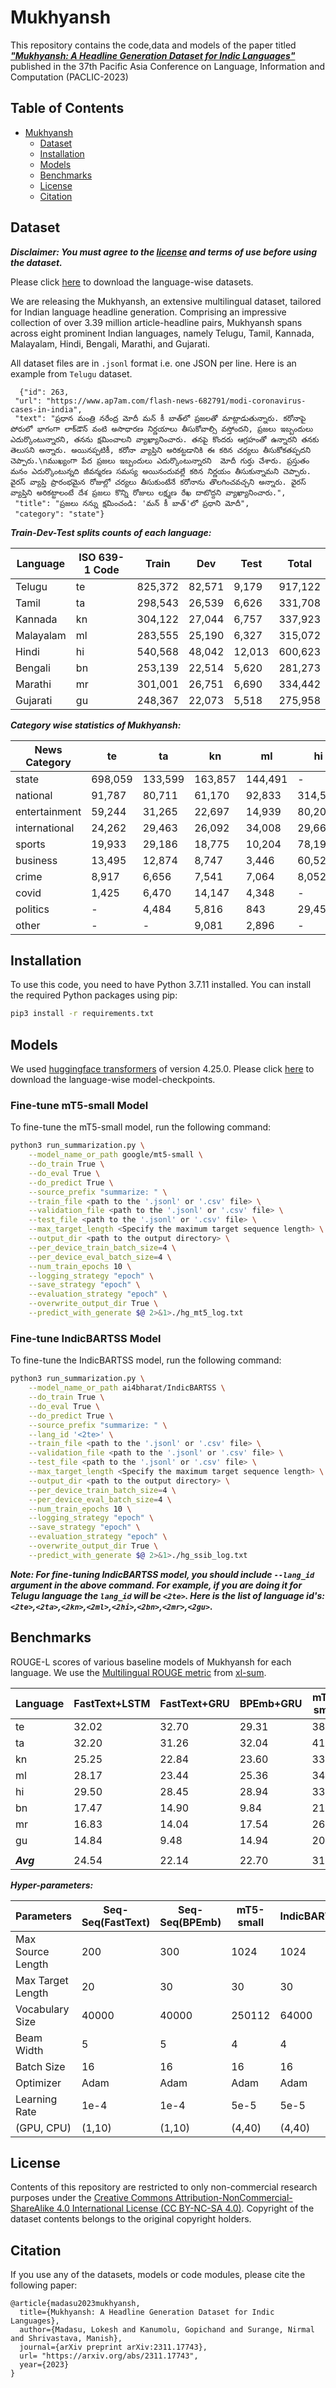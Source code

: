 # Mukhyansh

This repository contains the code,data and models of the paper titled [***"Mukhyansh: A Headline Generation Dataset for Indic Languages"***](https://arxiv.org/abs/2311.17743) published in the 37th Pacific Asia Conference on
Language, Information and Computation (PACLIC-2023)

## Table of Contents

- [Mukhyansh](#Mukhyansh)
  - [Dataset](#dataset)
  - [Installation](#installation)
  - [Models](#models)
  - [Benchmarks](#benchmarks)
  - [License](#license)
  - [Citation](#citation)

## Dataset

***Disclaimer: You must agree to the [license](#license) and terms of use before using the dataset.***

Please click [here](https://drive.google.com/drive/folders/1PYUgWMqELhVbQ_nJ7EtpYo_R1xm7XM6y?usp=sharing) to download the language-wise datasets.

We are releasing the Mukhyansh, an extensive multilingual dataset, tailored for Indian language headline generation. Comprising an impressive collection of over 3.39 million article-headline pairs, Mukhyansh spans across eight prominent Indian languages, namely Telugu, Tamil, Kannada, Malayalam, Hindi, Bengali, Marathi, and Gujarati.

All dataset files are in `.jsonl` format i.e. one JSON per line. Here is an example from `Telugu` dataset.

```
  {"id": 263,
 "url": "https://www.ap7am.com/flash-news-682791/modi-coronavirus-cases-in-india",
 "text": "ప్రధాన మంత్రి నరేంద్ర మోదీ మన్‌ కీ బాత్‌లో ప్రజలతో మాట్లాడుతున్నారు. కరోనాపై పోరులో భాగంగా లాక్‌డౌన్‌ వంటి అసాధారణ నిర్ణయాలు తీసుకోవాల్సి వస్తోందని, ప్రజలు ఇబ్బందులు ఎదుర్కొంటున్నారని, తనను క్షమించాలని వ్యాఖ్యానించారు. తనపై కొందరు ఆగ్రహంతో ఉన్నారని తనకు తెలుసని అన్నారు. అయినప్పటికీ, కరోనా వ్యాప్తిని అరికట్టడానికి ఈ కఠిన చర్యలు తీసుకోకతప్పదని చెప్పారు.\nముఖ్యంగా పేద ప్రజలు ఇబ్బందులు ఎదుర్కొంటున్నారని  మోదీ గుర్తు చేశారు. ప్రస్తుతం మనం ఎదుర్కొంటున్నది జీవన్మరణ సమస్య అయినందువల్లే కఠిన నిర్ణయం తీసుకున్నామని చెప్పారు. వైరస్ వ్యాప్తి ప్రారంభమైన రోజుల్లో చర్యలు తీసుకుంటేనే కరోనాను తొలగించవచ్చని అన్నారు. వైరస్ వ్యాప్తిని అరికట్టాలంటే దేశ ప్రజలు కొన్ని రోజులు లక్ష్మణ రేఖ దాటొద్దని వ్యాఖ్యానించారు.",
 "title": "ప్రజలు నన్ను క్షమించండి: 'మన్‌ కీ బాత్‌'లో ప్రధాని మోదీ",
 "category": "state"}

```

***Train-Dev-Test splits counts of each language:***

| Language   | ISO 639-1 Code | Train  | Dev   | Test  | Total |
|------------|----------------|--------|-------|-------|-------|
| Telugu     | te             | 825,372 | 82,571 | 9,179 | 917,122 |
| Tamil      | ta             | 298,543 | 26,539 | 6,626 | 331,708 |
| Kannada    | kn             | 304,122 | 27,044 | 6,757 | 337,923 |
| Malayalam  | ml             | 283,555 | 25,190 | 6,327 | 315,072 |
| Hindi      | hi             | 540,568 | 48,042 | 12,013 | 600,623 |
| Bengali    | bn             | 253,139 | 22,514 | 5,620 | 281,273 |
| Marathi    | mr             | 301,001 | 26,751 | 6,690 | 334,442 |
| Gujarati   | gu             | 248,367 | 22,073 | 5,518 | 275,958 |


***Category wise statistics of Mukhyansh:***

| News Category   | te     | ta    | kn    | ml    | hi     | bn    | mr    | gu    |
|-----------------|--------|-------|-------|-------|--------|-------|-------|-------|
| state           | 698,059 | 133,599 | 163,857 | 144,491 | -      | 143,804 | 184,045 | 123,183 |
| national        | 91,787  | 80,711  | 61,170  | 92,833  | 314,528 | 42,913  | 72,182  | 53,248  |
| entertainment   | 59,244  | 31,265  | 22,697  | 14,939  | 80,202  | 31,470  | 2,819   | 19,710  |
| international   | 24,262  | 29,463  | 26,092  | 34,008  | 29,668  | 20,552  | 15,347  | 37,682  |
| sports          | 19,933  | 29,186  | 18,775  | 10,204  | 78,190  | 30,676  | 29,947  | 19,337  |
| business        | 13,495  | 12,874  | 8,747   | 3,446   | 60,524  | 775    | 10,379  | 21,884  |
| crime           | 8,917   | 6,656  | 7,541   | 7,064   | 8,052   | -      | 16,489  | -      |
| covid           | 1,425   | 6,470  | 14,147  | 4,348   | -      | 4,205  | -      | -      |
| politics        | -      | 4,484  | 5,816   | 843    | 29,459  | 346    | 3,234   | -      |
| other           | -      | -      | 9,081   | 2,896   | -      | 6,532  | -      | 914    |


## Installation
To use this code, you need to have Python 3.7.11 installed. You can install the required Python packages using pip:

```bash
pip3 install -r requirements.txt
```

## Models
We used [huggingface transformers](https://github.com/huggingface/transformers) of version 4.25.0.
Please click [here]() to download the language-wise model-checkpoints.
### Fine-tune mT5-small Model
To fine-tune the mT5-small model, run the following command:

```bash
python3 run_summarization.py \
    --model_name_or_path google/mt5-small \
    --do_train True \
    --do_eval True \
    --do_predict True \
    --source_prefix "summarize: " \
    --train_file <path to the '.jsonl' or '.csv' file> \
    --validation_file <path to the '.jsonl' or '.csv' file> \
    --test_file <path to the '.jsonl' or '.csv' file> \
    --max_target_length <Specify the maximum target sequence length> \
    --output_dir <path to the output directory> \
    --per_device_train_batch_size=4 \
    --per_device_eval_batch_size=4 \
    --num_train_epochs 10 \
    --logging_strategy "epoch" \
    --save_strategy "epoch" \
    --evaluation_strategy "epoch" \
    --overwrite_output_dir True \
    --predict_with_generate $@ 2>&1>./hg_mt5_log.txt

```

### Fine-tune IndicBARTSS Model
To fine-tune the IndicBARTSS model, run the following command:

```bash
python3 run_summarization.py \
    --model_name_or_path ai4bharat/IndicBARTSS \
    --do_train True \
    --do_eval True \
    --do_predict True \
    --source_prefix "summarize: " \
    --lang_id '<2te>' \
    --train_file <path to the '.jsonl' or '.csv' file> \
    --validation_file <path to the '.jsonl' or '.csv' file> \
    --test_file <path to the '.jsonl' or '.csv' file> \
    --max_target_length <Specify the maximum target sequence length> \
    --output_dir <path to the output directory> \
    --per_device_train_batch_size=4 \
    --per_device_eval_batch_size=4 \
    --num_train_epochs 10 \
    --logging_strategy "epoch" \
    --save_strategy "epoch" \
    --evaluation_strategy "epoch" \
    --overwrite_output_dir True \
    --predict_with_generate $@ 2>&1>./hg_ssib_log.txt

```


***Note: For fine-tuning IndicBARTSS model, you should include `--lang_id` argument in the above command. For example, if you are doing it for Telugu language the `lang_id` will be `<2te>`. Here is the list of language id's: `<2te>`,`<2ta>`,`<2kn>`,`<2ml>`,`<2hi>`,`<2bn>`,`<2mr>`,`<2gu>`.***

## Benchmarks

ROUGE-L scores of various baseline models of Mukhyansh for each language. We use the [Multilingual ROUGE metric](https://github.com/csebuetnlp/xl-sum/tree/master/multilingual_rouge_scoring) from [xl-sum](https://github.com/csebuetnlp/xl-sum/tree/master).

| Language | FastText+LSTM | FastText+GRU | BPEmb+GRU | mT5-small | IndicBARTSS |
|---------|--------------|-------------|----------|----------|------|
| te      | 32.02        | 32.70       | 29.31    | 38.35    | 37.33|
| ta      | 32.20        | 31.26       | 32.04    | 41.18    | 41.16|
| kn      | 25.25        | 22.84       | 23.60    | 33.34    | 32.59|
| ml      | 28.17        | 23.44       | 25.36    | 34.63    | 32.04|
| hi      | 29.50        | 28.45       | 28.94    | 33.65    | 36.18|
| bn      | 17.47        | 14.90       | 9.84     | 21.56    | 22.04|
| mr      | 16.83        | 14.04       | 17.54    | 26.41    | 27.08|
| gu      | 14.84        | 9.48        | 14.94    | 20.43    | 23.05|
|         |              |             |          |          |      |
|***Avg***| 24.54        | 22.14       | 22.70    | 31.19    | 31.43|

***Hyper-parameters:***

| Parameters         | Seq-Seq(FastText) | Seq-Seq(BPEmb) | mT5-small | IndicBARTSS |
|--------------------|-------------------|----------------|-----------|------------|
| Max Source Length  | 200               | 300            | 1024      | 1024       |
| Max Target Length  | 20                | 30             | 30        | 30         |
| Vocabulary Size    | 40000             | 40000          | 250112    | 64000      |
| Beam Width         | 5                 | 5              | 4         | 4          |
| Batch Size         | 16                | 16             | 16        | 16         |
| Optimizer          | Adam              | Adam           | Adam      | Adam       |
| Learning Rate      | 1e-4              | 1e-4           | 5e-5      | 5e-5       |
| (GPU, CPU)         | (1,10)            | (1,10)         | (4,40)    | (4,40)     |



## License
Contents of this repository are restricted to only non-commercial research purposes under the [Creative Commons Attribution-NonCommercial-ShareAlike 4.0 International License (CC BY-NC-SA 4.0)](https://creativecommons.org/licenses/by-nc-sa/4.0/). Copyright of the dataset contents belongs to the original copyright holders.

## Citation
If you use any of the datasets, models or code modules, please cite the following paper:

```
@article{madasu2023mukhyansh,
  title={Mukhyansh: A Headline Generation Dataset for Indic Languages},
  author={Madasu, Lokesh and Kanumolu, Gopichand and Surange, Nirmal and Shrivastava, Manish},
  journal={arXiv preprint arXiv:2311.17743},
  url= "https://arxiv.org/abs/2311.17743",
  year={2023}
}

```
